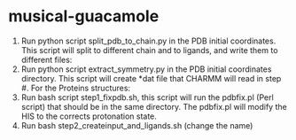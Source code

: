 # musical-guacamole
1.	Run python script split_pdb_to_chain.py in the PDB initial coordinates. This script will split to different chain and to ligands, and write them to different files:
2.	Run python script extract_symmetry.py in the PDB initial coordinates directory. This script will create *dat file that CHARMM will read in step #.
For the Proteins structures:  
3.	Run bash script step1_fixpdb.sh, this script will run the pdbfix.pl (Perl script) that should be in the same directory. The pdbfix.pl will modify the HIS to the corrects protonation state. 
4.	 Run bash step2_createinput_and_ligands.sh (change the name) 
